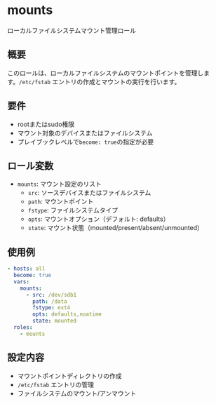 # mounts

ローカルファイルシステムマウント管理ロール

## 概要

このロールは、ローカルファイルシステムのマウントポイントを管理します。`/etc/fstab` エントリの作成とマウントの実行を行います。

## 要件

- rootまたはsudo権限
- マウント対象のデバイスまたはファイルシステム
- プレイブックレベルで`become: true`の指定が必要

## ロール変数

- `mounts`: マウント設定のリスト
  - `src`: ソースデバイスまたはファイルシステム
  - `path`: マウントポイント
  - `fstype`: ファイルシステムタイプ
  - `opts`: マウントオプション（デフォルト: defaults）
  - `state`: マウント状態（mounted/present/absent/unmounted）

## 使用例

```yaml
- hosts: all
  become: true
  vars:
    mounts:
      - src: /dev/sdb1
        path: /data
        fstype: ext4
        opts: defaults,noatime
        state: mounted
  roles:
    - mounts
```

## 設定内容

- マウントポイントディレクトリの作成
- `/etc/fstab` エントリの管理
- ファイルシステムのマウント/アンマウント